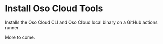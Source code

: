 # Install Oso Cloud Tools

Installs the Oso Cloud CLI and Oso Cloud local binary on a GitHub actions runner.

More to come.
